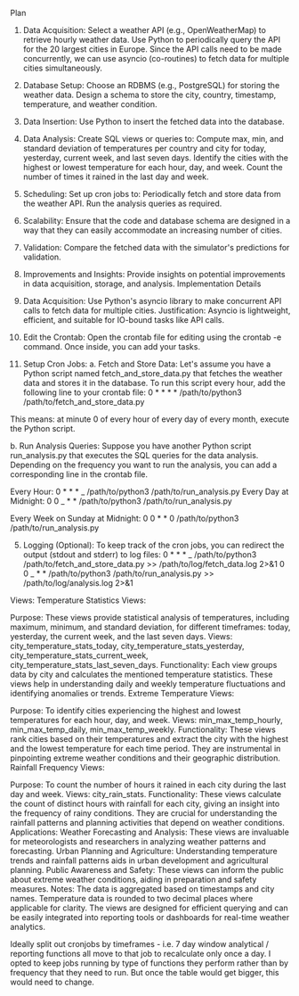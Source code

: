 Plan

1. Data Acquisition:
   Select a weather API (e.g., OpenWeatherMap) to retrieve hourly weather data.
   Use Python to periodically query the API for the 20 largest cities in Europe.
   Since the API calls need to be made concurrently, we can use asyncio (co-routines) to fetch data for multiple cities simultaneously.
2. Database Setup:
   Choose an RDBMS (e.g., PostgreSQL) for storing the weather data.
   Design a schema to store the city, country, timestamp, temperature, and weather condition.
3. Data Insertion:
   Use Python to insert the fetched data into the database.
4. Data Analysis:
   Create SQL views or queries to:
   Compute max, min, and standard deviation of temperatures per country and city for today, yesterday, current week, and last seven days.
   Identify the cities with the highest or lowest temperature for each hour, day, and week.
   Count the number of times it rained in the last day and week.
5. Scheduling:
   Set up cron jobs to:
   Periodically fetch and store data from the weather API.
   Run the analysis queries as required.
6. Scalability:
   Ensure that the code and database schema are designed in a way that they can easily accommodate an increasing number of cities.
7. Validation:
   Compare the fetched data with the simulator's predictions for validation.
8. Improvements and Insights:
   Provide insights on potential improvements in data acquisition, storage, and analysis.
   Implementation Details
9. Data Acquisition:
   Use Python's asyncio library to make concurrent API calls to fetch data for multiple cities.
   Justification: Asyncio is lightweight, efficient, and suitable for IO-bound tasks like API calls.

10. Edit the Crontab:
    Open the crontab file for editing using the crontab -e command. Once inside, you can add your tasks.

11. Setup Cron Jobs:
    a. Fetch and Store Data:
    Let's assume you have a Python script named fetch_and_store_data.py that fetches the weather data and stores it in the database. To run this script every hour, add the following line to your crontab file:
    0 \* \* \* \* /path/to/python3 /path/to/fetch_and_store_data.py

This means: at minute 0 of every hour of every day of every month, execute the Python script.

b. Run Analysis Queries:
Suppose you have another Python script run_analysis.py that executes the SQL queries for the data analysis. Depending on the frequency you want to run the analysis, you can add a corresponding line in the crontab file.

Every Hour:
0 \* \* \* _ /path/to/python3 /path/to/run_analysis.py
Every Day at Midnight:
0 0 _ \* \* /path/to/python3 /path/to/run_analysis.py

Every Week on Sunday at Midnight:
0 0 \* \* 0 /path/to/python3 /path/to/run_analysis.py

5. Logging (Optional):
   To keep track of the cron jobs, you can redirect the output (stdout and stderr) to log files:
   0 \* \* \* _ /path/to/python3 /path/to/fetch_and_store_data.py >> /path/to/log/fetch_data.log 2>&1
   0 0 _ \* \* /path/to/python3 /path/to/run_analysis.py >> /path/to/log/analysis.log 2>&1

Views:
Temperature Statistics Views:

Purpose: These views provide statistical analysis of temperatures, including maximum, minimum, and standard deviation, for different timeframes: today, yesterday, the current week, and the last seven days.
Views: city_temperature_stats_today, city_temperature_stats_yesterday, city_temperature_stats_current_week, city_temperature_stats_last_seven_days.
Functionality: Each view groups data by city and calculates the mentioned temperature statistics. These views help in understanding daily and weekly temperature fluctuations and identifying anomalies or trends.
Extreme Temperature Views:

Purpose: To identify cities experiencing the highest and lowest temperatures for each hour, day, and week.
Views: min_max_temp_hourly, min_max_temp_daily, min_max_temp_weekly.
Functionality: These views rank cities based on their temperatures and extract the city with the highest and the lowest temperature for each time period. They are instrumental in pinpointing extreme weather conditions and their geographic distribution.
Rainfall Frequency Views:

Purpose: To count the number of hours it rained in each city during the last day and week.
Views: city_rain_stats.
Functionality: These views calculate the count of distinct hours with rainfall for each city, giving an insight into the frequency of rainy conditions. They are crucial for understanding the rainfall patterns and planning activities that depend on weather conditions.
Applications:
Weather Forecasting and Analysis: These views are invaluable for meteorologists and researchers in analyzing weather patterns and forecasting.
Urban Planning and Agriculture: Understanding temperature trends and rainfall patterns aids in urban development and agricultural planning.
Public Awareness and Safety: These views can inform the public about extreme weather conditions, aiding in preparation and safety measures.
Notes:
The data is aggregated based on timestamps and city names.
Temperature data is rounded to two decimal places where applicable for clarity.
The views are designed for efficient querying and can be easily integrated into reporting tools or dashboards for real-time weather analytics.

Ideally split out cronjobs by timeframes - i.e. 7 day window analytical / reporting functions all move to that job to recalculate only once a day. I opted to keep jobs running by type of functions they perform rather than by frequency that they need to run. But once the table would get bigger, this would need to change.
